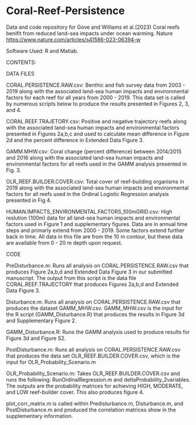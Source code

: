 # Coral-Reef-Persistence
Data and code repository for Gove and Williams et al.(2023) Coral reefs benifit from reduced land-sea impacts under ocean warming. Nature
https://www.nature.com/articles/s41586-023-06394-w

Software Used:
R and Matlab.

CONTENTS:

DATA FILES

CORAL.PERSISTENCE.RAW.csv: Benthic and fish survey data from 2003 - 2019 along with the associated land-sea human impacts and environmental factors for each reef for all years from 2000 - 2019. This data set is called by numerous scripts below to produce the results presented in Figures 2, 3, and 4. 

CORAL.REEF.TRAJETORY.csv: Positive and negative trajectory reefs along with the associated land-sea human impacts and environmental factors presented in Figures 2a,b,c and used to calculate mean difference in Figure 2d and the percent difference in Extended Data Figure 3. 

GAMM.MHW.csv: Coral change (percent difference) between 2014/2015 and 2016 along with the associated land-sea human impacts and environmental factors for all reefs used in the GAMM analysis presented in Fig. 3.  

OLR_REEF.BUILDER.COVER.csv: Total cover of reef-building organisms in 2019 along with the associated land-sea human impacts and environmental factors for all reefs used in the Ordinal Logistic Regression analysis presented in Fig 4. 

HUMAN.IMPACTS_ENVIRONMENTAL.FACTORS_100mGRID.csv: High reslution (100m) data for all land-sea human impacts and environmental factors used in Figure 1 and supplementary figures. Data are in annual time steps and primarly extend from 2000 - 2019. Some factors extend further back in time. All data in this file are from the 10 m contour, but these data are available from 0 - 20 m depth upon request. 

CODE

PreDisturbance.m: Runs all analysis on CORAL.PERSISTENCE.RAW.csv that produces Figure 2a,b,d and Extended Data Figure 3 in our submitted manuscript. The output from this script is the data file CORAL.REEF.TRAJECTORY that produces Figures 2a,b,d and Extended Data Figure 3. 

Disturbance.m: Runs all analysis on CORAL.PERSISTENCE.RAW.csv that produces the dataset GAMM_MHW.csv. GAMM_MHW.csv is the input for the R script (GAMM_Disturbance.R) that produces the results in Figure 3d and Supplementary Figure 2. 

GAMM_Disturbance.R: Runs the GAMM analysis used to produce results for Figure 3d and Figure S2. 

PostDisturbance.m: Runs all analysis on CORAL.PERSISTENCE.RAW.csv that produces the data set OLR_REEF.BUILDER.COVER.csv, which is the input for OLR_Probability_Scenario.m

OLR_Probability_Scenario.m: Takes OLR_REEF.BUILDER.COVER.csv and runs the following: RunOrdinalRegression.m and deltaProbability_2variables. The outputs are the probability matrices for achieving HIGH, MODERATE, and LOW reef-builder cover. This also produces figure 4. 

plot_corr_matrix.m is called within Predisturbance.m, Disturbance.m, and PostDisturbance.m and produced the correlation matrices show in the supplementary information. 

